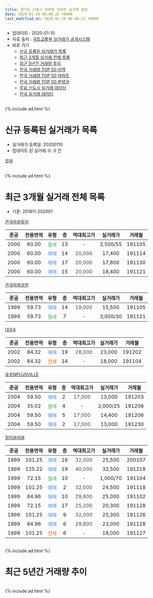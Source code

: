 ```yaml
---
title: 경기도 시흥시 하중동 아파트 실거래 정보
date: 2020-01-10 06:06:22 +0900
last_modified_at: 2020-01-10 06:06:22 +0900
---
```


* 업데이트 : 2020-01-10
* 자료 출처 : [국토교통부 실거래가 공개시스템](http://rt.molit.go.kr)
* 바로 가기
    * [신규 등록된 실거래가 목록](#신규-등록된-실거래가-목록)
    * [최근 3개월 실거래 전체 목록](#최근-3개월-실거래-전체-목록)
    * [최근 5년간 거래량 추이](#최근-5년간-거래량-추이)
    * [전국 거래량 TOP 50 지역](https://inasie.github.io/apt-trade-info/최근-3개월-전국에서-가장-거래가-많이-발생한-지역)
    * [전국 거래량 TOP 50 아파트](https://inasie.github.io/apt-trade-info/최근-3개월-전국에서-가장-거래가-많이-발생한-아파트)
    * [전국 거래량 TOP 50 분양권](https://inasie.github.io/apt-trade-info/최근-3개월-전국에서-가장-거래가-많이-발생한-분양권)
    * [주요 신도시 실거래 데이터](https://inasie.github.io/apt-trade-info/주요-신도시)
    * [전국 실거래 데이터](https://inasie.github.io/apt-trade-info/전국)
<br>
{% include ad.html %}
<br>

# 신규 등록된 실거래가 목록
* 실거래가 등록일: 20200110
* 업데이트 된 실거래 수: 0 건

없음

<br>
{% include ad.html %}
<br>

# 최근 3개월 실거래 전체 목록
* 기준: 201911-202001


[관곡마을동아](https://search.naver.com/search.naver?query=%EA%B2%BD%EA%B8%B0%EB%8F%84+%EC%8B%9C%ED%9D%A5%EC%8B%9C+%ED%95%98%EC%A4%91%EB%8F%99+%EA%B4%80%EA%B3%A1%EB%A7%88%EC%9D%84%EB%8F%99%EC%95%84)

|준공|전용면적|유형|층|역대최고가|실거래가|거래월|
|:---:|:---:|:---:|:---:|:---:|:---:|:---:|
|2000|60.00|<span style="color:#34a853">월세</span>|13|<span style="color:#444444">-</span>|2,500/55|191105|
|2000|60.00|<span style="color:#4285f3">매매</span>|14|<span style="color:#444444">20,000</span>|17,400|191114|
|2000|60.00|<span style="color:#4285f3">매매</span>|17|<span style="color:#444444">20,000</span>|17,800|191130|
|2000|60.00|<span style="color:#4285f3">매매</span>|15|<span style="color:#444444">20,000</span>|18,400|191121|

[관곡마을성원](https://search.naver.com/search.naver?query=%EA%B2%BD%EA%B8%B0%EB%8F%84+%EC%8B%9C%ED%9D%A5%EC%8B%9C+%ED%95%98%EC%A4%91%EB%8F%99+%EA%B4%80%EA%B3%A1%EB%A7%88%EC%9D%84%EC%84%B1%EC%9B%90)

|준공|전용면적|유형|층|역대최고가|실거래가|거래월|
|:---:|:---:|:---:|:---:|:---:|:---:|:---:|
|1999|59.73|<span style="color:#4285f3">매매</span>|14|<span style="color:#444444">19,000</span>|15,500|191105|
|1999|59.73|<span style="color:#34a853">월세</span>|7|<span style="color:#444444">-</span>|3,000/30|191121|

[대우4](https://search.naver.com/search.naver?query=%EA%B2%BD%EA%B8%B0%EB%8F%84+%EC%8B%9C%ED%9D%A5%EC%8B%9C+%ED%95%98%EC%A4%91%EB%8F%99+%EB%8C%80%EC%9A%B04)

|준공|전용면적|유형|층|역대최고가|실거래가|거래월|
|:---:|:---:|:---:|:---:|:---:|:---:|:---:|
|2002|84.32|<span style="color:#4285f3">매매</span>|19|<span style="color:#444444">28,000</span>|23,000|191202|
|2002|84.32|<span style="color:#ff5a00">전세</span>|14|<span style="color:#444444">-</span>|18,000|191104|

[유호NPLUSVILLE](https://search.naver.com/search.naver?query=%EA%B2%BD%EA%B8%B0%EB%8F%84+%EC%8B%9C%ED%9D%A5%EC%8B%9C+%ED%95%98%EC%A4%91%EB%8F%99+%EC%9C%A0%ED%98%B8NPLUSVILLE)

|준공|전용면적|유형|층|역대최고가|실거래가|거래월|
|:---:|:---:|:---:|:---:|:---:|:---:|:---:|
|2004|59.50|<span style="color:#4285f3">매매</span>|2|<span style="color:#444444">17,000</span>|13,000|191203|
|2004|35.02|<span style="color:#34a853">월세</span>|4|<span style="color:#444444">-</span>|2,000/25|191206|
|2004|59.50|<span style="color:#4285f3">매매</span>|5|<span style="color:#444444">17,000</span>|14,400|191206|
|2004|59.50|<span style="color:#4285f3">매매</span>|2|<span style="color:#444444">17,000</span>|13,000|191230|

[참이슬마을](https://search.naver.com/search.naver?query=%EA%B2%BD%EA%B8%B0%EB%8F%84+%EC%8B%9C%ED%9D%A5%EC%8B%9C+%ED%95%98%EC%A4%91%EB%8F%99+%EC%B0%B8%EC%9D%B4%EC%8A%AC%EB%A7%88%EC%9D%84)

|준공|전용면적|유형|층|역대최고가|실거래가|거래월|
|:---:|:---:|:---:|:---:|:---:|:---:|:---:|
|1999|101.25|<span style="color:#4285f3">매매</span>|16|<span style="color:#444444">32,000</span>|25,500|200107|
|1999|125.22|<span style="color:#4285f3">매매</span>|19|<span style="color:#444444">40,000</span>|32,500|191218|
|1999|72.15|<span style="color:#34a853">월세</span>|10|<span style="color:#444444">-</span>|1,000/70|191104|
|1999|101.25|<span style="color:#4285f3">매매</span>|2|<span style="color:#444444">32,000</span>|24,500|191118|
|1999|84.96|<span style="color:#4285f3">매매</span>|10|<span style="color:#444444">29,800</span>|25,000|191102|
|1999|72.15|<span style="color:#4285f3">매매</span>|17|<span style="color:#444444">25,200</span>|20,300|191128|
|1999|101.25|<span style="color:#4285f3">매매</span>|9|<span style="color:#444444">32,000</span>|25,300|191126|
|1999|84.96|<span style="color:#4285f3">매매</span>|6|<span style="color:#444444">29,800</span>|23,000|191128|
|1999|101.25|<span style="color:#ff5a00">전세</span>|6|<span style="color:#444444">-</span>|18,000|191127|


<br>
{% include ad.html %}
<br>

# 최근 5년간 거래량 추이


<div style="width:100%;">
    <canvas id="deal_progress" height="200"></canvas>
</div>

<script>
new Chart(document.getElementById("deal_progress"), {
    type: 'line',
    data: {
        labels: ['201501','201502','201503','201504','201505','201506','201507','201508','201509','201510','201511','201512','201601','201602','201603','201604','201605','201606','201607','201608','201609','201610','201611','201612','201701','201702','201703','201704','201705','201706','201707','201708','201709','201710','201711','201712','201801','201802','201803','201804','201805','201806','201807','201808','201809','201810','201811','201812','201901','201902','201903','201904','201905','201906','201907','201908','201909','201910','201911','201912','202001'],
        datasets: [{
            label: '매매',
            pointRadius: 1,
            data: [26, 16, 26, 26, 19, 25, 17, 15, 21, 15, 10, 9, 10, 12, 13, 18, 15, 18, 11, 11, 20, 16, 4, 9, 8, 8, 8, 10, 8, 15, 16, 13, 11, 12, 17, 4, 17, 8, 11, 9, 12, 3, 5, 3, 13, 12, 9, 5, 2, 2, 10, 10, 4, 10, 7, 8, 12, 6, 9, 5, 1],
            borderColor: "rgba(255, 201, 14, 1)",
            backgroundColor: "rgba(255, 201, 14, 0.5)",
            fill: false,
            lineTension: 0
        },{
            label: '전월세',
            pointRadius: 1,
            data: [11, 11, 10, 12, 4, 11, 2, 5, 14, 12, 6, 11, 9, 12, 8, 8, 8, 8, 7, 9, 3, 6, 6, 9, 7, 9, 7, 7, 3, 7, 11, 5, 4, 10, 7, 10, 9, 10, 5, 9, 12, 12, 6, 7, 4, 3, 8, 4, 3, 6, 8, 6, 4, 9, 10, 9, 9, 12, 5, 1, 0],
            borderColor: "rgba(0, 141, 185, 1)",
            backgroundColor: "rgba(0, 141, 185, 0.5)",
            fill: false,
            lineTension: 0
        }
        ]
    },
    options: {
        responsive: true,
        title: {
            display: false
        },
        tooltips: {
            mode: 'index',
            intersect: false
        },
        hover: {
            mode: 'nearest',
            intersect: true
        },
        scales: {
            xAxes: [{
                display: true,
                scaleLabel: {
                    display: true,
                    labelString: '년/월'
                }
            }],
            yAxes: [{
                display: true,
                ticks: {
                    suggestedMin: 0,
                },
                scaleLabel: {
                    display: true,
                    labelString: '실거래 수'
                }
            }]
        }
    }
});

</script>


<br>
{% include ad.html %}
<br>


